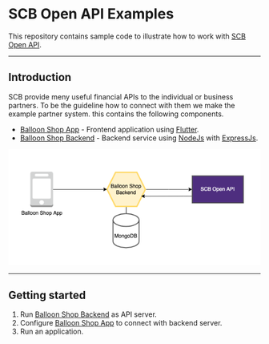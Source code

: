 # SCB Open API Examples
This repository contains sample code to illustrate how to work with [SCB Open API](https://developer.scb/).

---
## Introduction
SCB provide meny useful financial APIs to the individual or business partners. To be the guideline how to connect with them we make the example partner system. this contains the following components.
* [Balloon Shop App](https://github.com/SCB-TechX/scb-open-api-examples/tree/master/balloon_shop_app) - Frontend application using [Flutter](https://flutter.dev/).
* [Balloon Shop Backend](https://github.com/SCB-TechX/scb-open-api-examples/tree/master/balloon_shop_backend) - Backend service using [NodeJs](https://nodejs.org/) with [ExpressJs](http://expressjs.com/).

![Service Diagram](docs/balloon_shop.drawio.png)

---
## Getting started
1. Run [Balloon Shop Backend](https://github.com/SCB-TechX/scb-open-api-examples/tree/master/balloon_shop_backend) as API server.
2. Configure [Balloon Shop App](https://github.com/SCB-TechX/scb-open-api-examples/tree/master/balloon_shop_app) to connect with backend server.
3. Run an application.